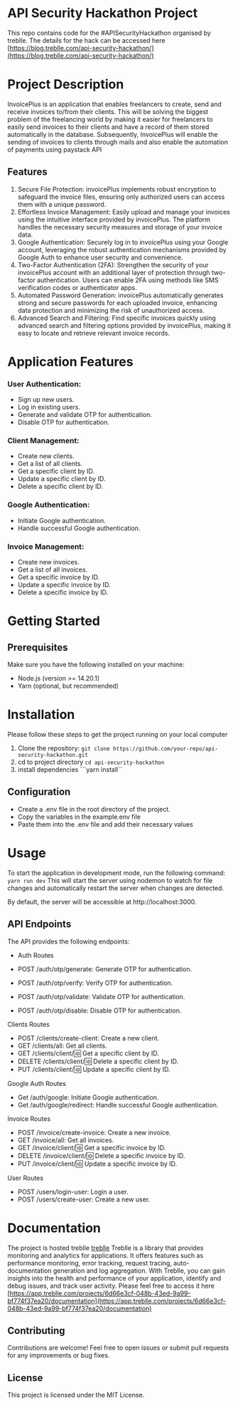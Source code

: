 # API Security Hackathon Project
This repo contains code for the #APISecurityHackathon organised by treblle. The details for the hack can be accessed here [https://blog.treblle.com/api-security-hackathon/](https://blog.treblle.com/api-security-hackathon/)

# Project Description
InvoicePlus is an application that enables freelancers to create, send and receive invoices to/from their clients. This will be solving the biggest problem of the freelancing world by making it easier for freelancers to easily send invoices to their clients and have a record of them stored automatically in the database. Subsequently, InvoicePlus will enable the sending of invoices to clients through mails and also enable the automation of payments using paystack API

## Features
1. Secure File Protection: invoicePlus implements robust encryption to safeguard the invoice files, ensuring only authorized users can access them with a unique password.
2. Effortless Invoice Management: Easily upload and manage your invoices using the intuitive interface provided by invoicePlus. The platform handles the necessary security measures and storage of your invoice data.
3. Google Authentication: Securely log in to invoicePlus using your Google account, leveraging the robust authentication mechanisms provided by Google Auth to enhance user security and convenience.
4. Two-Factor Authentication (2FA): Strengthen the security of your invoicePlus account with an additional layer of protection through two-factor authentication. Users can enable 2FA using methods like SMS verification codes or authenticator apps.
5. Automated Password Generation: invoicePlus automatically generates strong and secure passwords for each uploaded invoice, enhancing data protection and minimizing the risk of unauthorized access.
6. Advanced Search and Filtering: Find specific invoices quickly using advanced search and filtering options provided by invoicePlus, making it easy to locate and retrieve relevant invoice records.

# Application Features
### User Authentication:

* Sign up new users.
* Log in existing users.
* Generate and validate OTP for authentication.
* Disable OTP for authentication.

### Client Management:

* Create new clients.
* Get a list of all clients.
* Get a specific client by ID.
* Update a specific client by ID.
* Delete a specific client by ID.
  
### Google Authentication:

* Initiate Google authentication.
* Handle successful Google authentication.

### Invoice Management:

* Create new invoices.
* Get a list of all invoices.
* Get a specific invoice by ID.
* Update a specific invoice by ID.
* Delete a specific invoice by ID.

# Getting Started
## Prerequisites
Make sure you have the following installed on your machine:
* Node.js (version >= 14.20.1)
* Yarn (optional, but recommended)

# Installation
Please follow these steps to get the project running on your local computer

1. Clone the repository:
   ```git clone https://github.com/your-repo/api-security-hackathon.git```
2. cd to project directory
    ```cd api-security-hackathon```
3. install dependencies
```yarn install``

## Configuration
* Create a .env file in the root directory of the project.
* Copy the variables in the example.env file
* Paste them into the .env file and add their necessary values

# Usage
To start the application in development mode, run the following command:
``yarn run dev``
This will start the server using nodemon to watch for file changes and automatically restart the server when changes are detected.

By default, the server will be accessible at http://localhost:3000.

## API Endpoints
The API provides the following endpoints:

* Auth Routes

* POST /auth/otp/generate: Generate OTP for authentication.
* POST /auth/otp/verify: Verify OTP for authentication.
* POST /auth/otp/validate: Validate OTP for authentication.
* POST /auth/otp/disable: Disable OTP for authentication.
  
Clients Routes

* POST /clients/create-client: Create a new client.
* GET /clients/all: Get all clients.
* GET /clients/client/:id: Get a specific client by ID.
* DELETE /clients/client/:id: Delete a specific client by ID.
* PUT /clients/client/:id: Update a specific client by ID.

  
Google Auth Routes

* Get /auth/google: Initiate Google authentication.
* Get /auth/google/redirect: Handle successful Google authentication.

 
Invoice Routes

* POST /invoice/create-invoice: Create a new invoice.
* GET /invoice/all: Get all invoices.
* GET /invoice/client/:id: Get a specific invoice by ID.
* DELETE /invoice/client/:id: Delete a specific invoice by ID.
* PUT /invoice/client/:id: Update a specific invoice by ID.

User Routes

* POST /users/login-user: Login a user.
* POST /users/create-user: Create a new user.

# Documentation
The project is hosted treblle [treblle](https://www.treblle.com/)
Treblle is a library that provides monitoring and analytics for applications. It offers features such as performance monitoring, error tracking, request tracing, auto-documentation generation and log aggregation. With Treblle, you can gain insights into the health and performance of your application, identify and debug issues, and track user activity. Please feel free to access it here [https://app.treblle.com/projects/6d66e3cf-048b-43ed-9a99-bf774f37ea20/documentation](https://app.treblle.com/projects/6d66e3cf-048b-43ed-9a99-bf774f37ea20/documentation)

## Contributing
Contributions are welcome! Feel free to open issues or submit pull requests for any improvements or bug fixes.


## License
This project is licensed under the MIT License.

